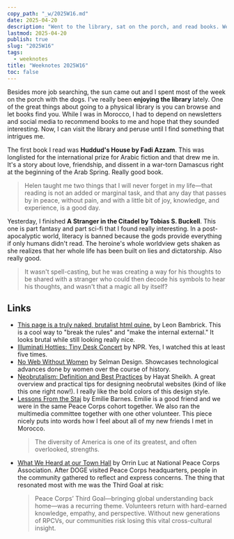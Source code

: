 ```yaml
---
copy_path: "_w/2025W16.md"
date: 2025-04-20
description: "Went to the library, sat on the porch, and read books. Weeknotes for the 16th week of the year 2025."
lastmod: 2025-04-20
publish: true
slug: "2025W16"
tags:
  - weeknotes
title: "Weeknotes 2025W16"
toc: false
---
```


Besides more job searching, the sun came out and I spent most of the week on the porch with the dogs. I've really been **enjoying the library** lately. One of the great things about going to a physical library is you can browse and let books find you. While I was in Morocco, I had to depend on newsletters and social media to recommend books to me and hope that they sounded interesting. Now, I can visit the library and peruse until I find something that intrigues me.

The first book I read was **Huddud's House by Fadi Azzam**. This was longlisted for the international prize for Arabic fiction and that drew me in. It's a story about love, friendship, and dissent in a war-torn Damascus right at the beginning of the Arab Spring. Really good book.

> Helen taught me two things that I will never forget in my life—that reading is not an added or marginal task, and that any day that passes by in peace, without pain, and with a little bit of joy, knowledge, and experience, is a good day.

Yesterday, I finished **A Stranger in the Citadel by Tobias S. Buckell**. This one is part fantasy and part sci-fi that I found really interesting. In a post-apocalyptic world, literacy is banned because the gods provide everything if only humans didn't read. The heroine's whole worldview gets shaken as she realizes that her whole life has been built on lies and dictatorship. Also really good.

> It wasn't spell-casting, but he was creating a way for his thoughts to be shared with a stranger who could then decode his symbols to hear his thoughts, and wasn't that a magic all by itself?

## Links

- [This page is a truly naked, brutalist html quine.](https://secretgeek.github.io/html_wysiwyg/html.html) by Leon Bambrick. This is a cool way to "break the rules" and "make the internal external." It looks brutal while still looking really nice.
- [Illuminati Hotties: Tiny Desk Concert](https://youtu.be/WGH5zZLsixk) by NPR. Yes, I watched this at least five times.
- [No Web Without Women](https://nowebwithoutwomen.com/) by Selman Design. Showcases technological advances done by women over the course of history.
- [Neobrutalism: Definition and Best Practices](https://www.nngroup.com/articles/neobrutalism/) by Hayat Sheikh. A great overview and practical tips for designing neobrutal websites (kind of like this one right now!). I really like the bold colors of this design style.
- [Lessons From the Staj](https://eraebarnes.com/2025/02/10/lessons-from-the-staj/) by Emilie Barnes. Emilie is a good friend and we were in the same Peace Corps cohort together. We also ran the multimedia committee together with one other volunteer. This piece nicely puts into words how I feel about all of my new friends I met in Morocco.
	> The diversity of America is one of its greatest, and often overlooked, strengths.
- [What We Heard at our Town Hall](https://www.peacecorpsconnect.org/what-we-heard-at-our-town-hall/) by Orrin Luc at National Peace Corps Association. After DOGE visited Peace Corps headquarters, people in the community gathered to reflect and express concerns. The thing that resonated most with me was the Third Goal at risk:
	> Peace Corps’ Third Goal—bringing global understanding back home—was a recurring theme. Volunteers return with hard-earned knowledge, empathy, and perspective. Without new generations of RPCVs, our communities risk losing this vital cross-cultural insight.
